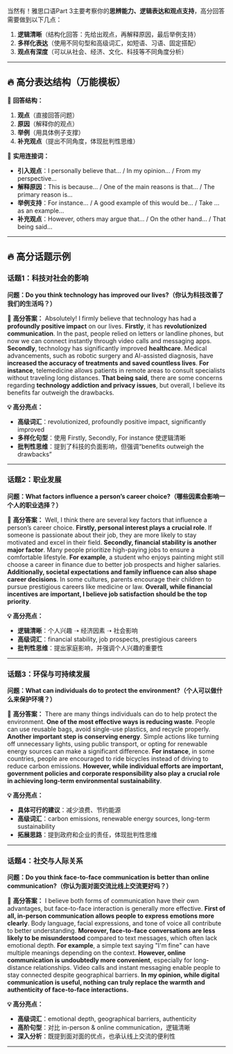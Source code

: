 当然有！雅思口语Part 3主要考察你的**思辨能力、逻辑表达和观点支持**，高分回答需要做到以下几点：

1. **逻辑清晰**（结构化回答：先给出观点，再解释原因，最后举例支持）
2. **多样化表达**（使用不同句型和高级词汇，如短语、习语、固定搭配）
3. **观点有深度**（可以从社会、经济、文化、科技等不同角度分析）

------

## **🔥 高分表达结构（万能模板）**

👀 **回答结构：**

1. **观点**（直接回答问题）
2. **原因**（解释你的观点）
3. **举例**（用具体例子支撑）
4. **补充观点**（提出不同角度，体现批判性思维）

🔹 **实用连接词：**

- **引入观点**：I personally believe that… / In my opinion… / From my perspective…
- **解释原因**：This is because… / One of the main reasons is that… / The primary reason is…
- **举例支持**：For instance… / A good example of this would be… / Take … as an example…
- **补充观点**：However, others may argue that… / On the other hand… / That being said…

------

## **🔥 高分话题示例**

### **话题1：科技对社会的影响**

**问题：Do you think technology has improved our lives?（你认为科技改善了我们的生活吗？）**

📝 **高分答案：** Absolutely! I firmly believe that technology has had a **profoundly positive impact** on our lives.
 **Firstly**, it has **revolutionized communication**. In the past, people relied on letters or landline phones, but now we can connect instantly through video calls and messaging apps.
 **Secondly**, technology has significantly improved **healthcare**. Medical advancements, such as robotic surgery and AI-assisted diagnosis, have **increased the accuracy of treatments and saved countless lives**.
 **For instance**, telemedicine allows patients in remote areas to consult specialists without traveling long distances.
 **That being said**, there are some concerns regarding **technology addiction and privacy issues**, but overall, I believe its benefits far outweigh the drawbacks.

**💡 高分亮点：**

- **高级词汇**：revolutionized, profoundly positive impact, significantly improved
- **多样化句型**：使用 Firstly, Secondly, For instance 使逻辑清晰
- **批判性思维**：提到了科技的负面影响，但强调“benefits outweigh the drawbacks”

------

### **话题2：职业发展**

**问题：What factors influence a person’s career choice?（哪些因素会影响一个人的职业选择？）**

📝 **高分答案：** Well, I think there are several key factors that influence a person’s career choice.
 **Firstly, personal interest plays a crucial role**. If someone is passionate about their job, they are more likely to stay motivated and excel in their field.
 **Secondly, financial stability is another major factor**. Many people prioritize high-paying jobs to ensure a comfortable lifestyle.
 **For example**, a student who enjoys painting might still choose a career in finance due to better job prospects and higher salaries.
 **Additionally, societal expectations and family influence can also shape career decisions**. In some cultures, parents encourage their children to pursue prestigious careers like medicine or law.
 **Overall, while financial incentives are important, I believe job satisfaction should be the top priority**.

**💡 高分亮点：**

- **逻辑清晰**：个人兴趣 ➝ 经济因素 ➝ 社会影响
- **高级词汇**：financial stability, job prospects, prestigious careers
- **批判性思维**：提出家庭影响，并强调个人兴趣的重要性

------

### **话题3：环保与可持续发展**

**问题：What can individuals do to protect the environment?（个人可以做什么来保护环境？）**

📝 **高分答案：** There are many things individuals can do to help protect the environment.
 **One of the most effective ways is reducing waste**. People can use reusable bags, avoid single-use plastics, and recycle properly.
 **Another important step is conserving energy**. Simple actions like turning off unnecessary lights, using public transport, or opting for renewable energy sources can make a significant difference.
 **For instance**, in some countries, people are encouraged to ride bicycles instead of driving to reduce carbon emissions.
 **However, while individual efforts are important, government policies and corporate responsibility also play a crucial role in achieving long-term environmental sustainability**.

**💡 高分亮点：**

- **具体可行的建议**：减少浪费、节约能源
- **高级词汇**：carbon emissions, renewable energy sources, long-term sustainability
- **拓展思路**：提到政府和企业的责任，体现批判性思维

------

### **话题4：社交与人际关系**

**问题：Do you think face-to-face communication is better than online communication?（你认为面对面交流比线上交流更好吗？）**

📝 **高分答案：** I believe both forms of communication have their own advantages, but face-to-face interaction is generally more effective.
 **First of all, in-person communication allows people to express emotions more clearly**. Body language, facial expressions, and tone of voice all contribute to better understanding.
 **Moreover, face-to-face conversations are less likely to be misunderstood** compared to text messages, which often lack emotional depth.
 **For example**, a simple text saying "I'm fine" can have multiple meanings depending on the context.
 **However, online communication is undoubtedly more convenient**, especially for long-distance relationships. Video calls and instant messaging enable people to stay connected despite geographical barriers.
 **In my opinion, while digital communication is useful, nothing can truly replace the warmth and authenticity of face-to-face interactions.**

**💡 高分亮点：**

- **高级词汇**：emotional depth, geographical barriers, authenticity
- **高阶句型**：对比 in-person & online communication，逻辑清晰
- **深入分析**：既提到面对面的优点，也承认线上交流的便利性

------


